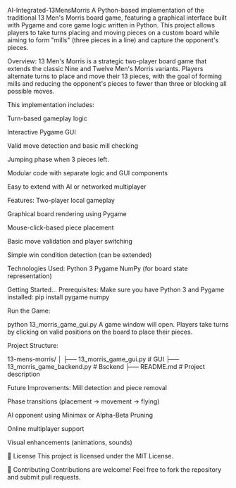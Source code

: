 AI-Integrated-13MensMorris
A Python-based implementation of the traditional 13 Men's Morris board game, featuring a graphical interface built with Pygame and core game logic written in Python. This project allows players to take turns placing and moving pieces on a custom board while aiming to form "mills" (three pieces in a line) and capture the opponent's pieces.

Overview:
13 Men's Morris is a strategic two-player board game that extends the classic Nine and Twelve Men's Morris variants. Players alternate turns to place and move their 13 pieces, with the goal of forming mills and reducing the opponent's pieces to fewer than three or blocking all possible moves.

This implementation includes:

Turn-based gameplay logic

Interactive Pygame GUI

Valid move detection and basic mill checking

Jumping phase when 3 pieces left.

Modular code with separate logic and GUI components

Easy to extend with AI or networked multiplayer

Features:
Two-player local gameplay

Graphical board rendering using Pygame

Mouse-click-based piece placement

Basic move validation and player switching

Simple win condition detection (can be extended)

Technologies Used:
Python 3
Pygame
NumPy (for board state representation)

Getting Started...
Prerequisites:
Make sure you have Python 3 and Pygame installed:
pip install pygame numpy

Run the Game:

python 13_morris_game_gui.py
A game window will open. Players take turns by clicking on valid positions on the board to place their pieces.

Project Structure:

13-mens-morris/
│
├── 13_morris_game_gui.py     # GUI
├── 13_morris_game_backend.py # Bsckend 
├── README.md                 # Project description

Future Improvements:
Mill detection and piece removal

Phase transitions (placement → movement → flying)

AI opponent using Minimax or Alpha-Beta Pruning

Online multiplayer support

Visual enhancements (animations, sounds)

📜 License
This project is licensed under the MIT License.

🤝 Contributing
Contributions are welcome! Feel free to fork the repository and submit pull requests.
